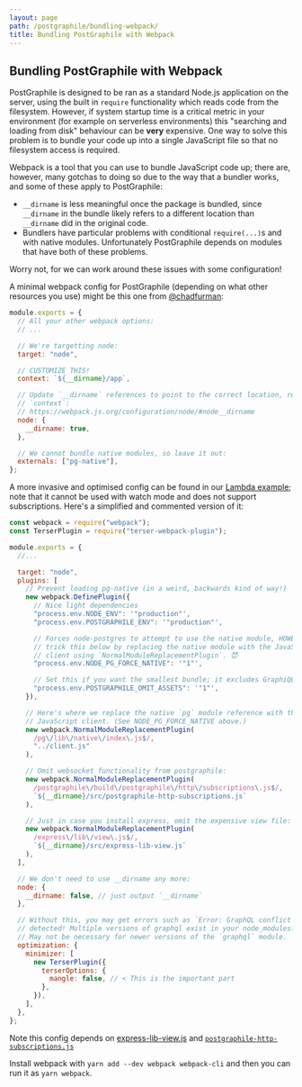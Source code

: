 ```yaml
---
layout: page
path: /postgraphile/bundling-webpack/
title: Bundling PostGraphile with Webpack
---
```


## Bundling PostGraphile with Webpack

PostGraphile is designed to be ran as a standard Node.js application on the
server, using the built in `require` functionality which reads code from the
filesystem. However, if system startup time is a critical metric in your
environment (for example on serverless environments) this "searching and
loading from disk" behaviour can be **very** expensive. One way to solve this
problem is to bundle your code up into a single JavaScript file so that
no filesystem access is required.

Webpack is a tool that you can use to bundle JavaScript code up; there are,
however, many gotchas to doing so due to the way that a bundler works, and some of these apply to PostGraphile:

- `__dirname` is less meaningful once the package is bundled, since `__dirname` in the bundle likely refers to a different location than `__dirname` did in the original code.
- Bundlers have particular problems with conditional `require(...)`s and
  with native modules. Unfortunately PostGraphile depends on modules that
  have both of these problems.

Worry not, for we can work around these issues with some configuration!

A minimal webpack config for PostGraphile (depending on what other resources you use) might be this one from [@chadfurman](https://github.com/chadfurman):

```js
module.exports = {
  // All your other webpack options:
  // ...

  // We're targetting node:
  target: "node",

  // CUSTOMIZE THIS!
  context: `${__dirname}/app`,

  // Update `__dirname` references to point to the correct location, relative to
  // `context`:
  // https://webpack.js.org/configuration/node/#node__dirname
  node: {
    __dirname: true,
  },

  // We cannot bundle native modules, so leave it out:
  externals: ["pg-native"],
};
```

A more invasive and optimised config can be found in our [Lambda example](https://github.com/graphile/postgraphile-lambda-example); note that it cannot be used with watch mode and does not support subscriptions. Here's a simplified and commented version of it:

```js
const webpack = require("webpack");
const TerserPlugin = require("terser-webpack-plugin");

module.exports = {
  //...

  target: "node",
  plugins: [
    // Prevent loading pg-native (in a weird, backwards kind of way!)
    new webpack.DefinePlugin({
      // Nice light dependencies
      "process.env.NODE_ENV": '"production"',
      "process.env.POSTGRAPHILE_ENV": '"production"',

      // Forces node-postgres to attempt to use the native module, HOWEVER we
      // trick this below by replacing the native module with the JavaScript
      // client using `NormalModuleReplacementPlugin`. 😈
      "process.env.NODE_PG_FORCE_NATIVE": '"1"',

      // Set this if you want the smallest bundle; it excludes GraphiQL
      "process.env.POSTGRAPHILE_OMIT_ASSETS": '"1"',
    }),

    // Here's where we replace the native `pg` module reference with the
    // JavaScript client. (See NODE_PG_FORCE_NATIVE above.)
    new webpack.NormalModuleReplacementPlugin(
      /pg\/lib\/native\/index\.js$/,
      "../client.js"
    ),

    // Omit websocket functionality from postgraphile:
    new webpack.NormalModuleReplacementPlugin(
      /postgraphile\/build\/postgraphile\/http\/subscriptions\.js$/,
      `${__dirname}/src/postgraphile-http-subscriptions.js`
    ),

    // Just in case you install express, omit the expensive view file:
    new webpack.NormalModuleReplacementPlugin(
      /express\/lib\/view\.js$/,
      `${__dirname}/src/express-lib-view.js`
    ),
  ],

  // We don't need to use __dirname any more:
  node: {
    __dirname: false, // just output `__dirname`
  },

  // Without this, you may get errors such as `Error: GraphQL conflict for 'e'
  // detected! Multiple versions of graphql exist in your node_modules?`
  // May not be necessary for newer versions of the `graphql` module.
  optimization: {
    minimizer: [
      new TerserPlugin({
        terserOptions: {
          mangle: false, // < This is the important part
        },
      }),
    ],
  },
};
```

Note this config depends on
[express-lib-view.js](https://raw.githubusercontent.com/graphile/postgraphile-lambda-example/master/src/express-lib-view.js)
and
[`postgraphile-http-subscriptions.js`](https://github.com/graphile/postgraphile-lambda-example/blob/master/src/postgraphile-http-subscriptions.js)

Install webpack with `yarn add --dev webpack webpack-cli` and then you can run it as `yarn webpack`.
